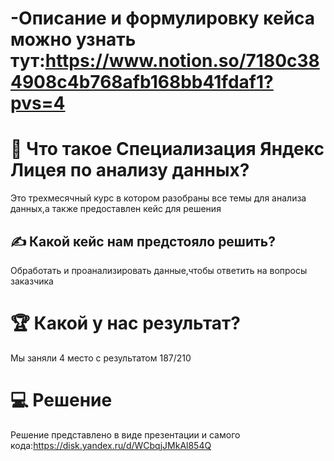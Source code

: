 # -Описание и формулировку кейса можно узнать тут:https://www.notion.so/7180c384908c4b768afb168bb41fdaf1?pvs=4
 # 🚀 Что такое Специализация Яндекс Лицея по анализу данных?
 Это трехмесячный курс в котором разобраны все темы для анализа данных,а также предоставлен кейс для решения
 ## ✍️ Какой кейс нам предстояло решить?
 Обработать и проанализировать данные,чтобы ответить на вопросы заказчика 
 # 🏆 Какой у нас результат?
 Мы заняли 4 место с результатом 187/210
 # 💻 Решение
 Решение представлено в виде презентации и самого кода:https://disk.yandex.ru/d/WCbqjJMkAl854Q 
